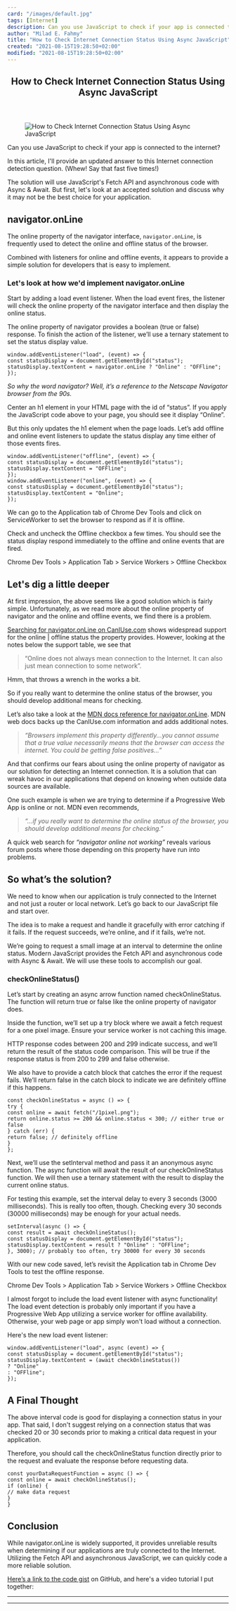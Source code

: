 ```yaml
---
card: "/images/default.jpg"
tags: [Internet]
description: Can you use JavaScript to check if your app is connected to t
author: "Milad E. Fahmy"
title: "How to Check Internet Connection Status Using Async JavaScript"
created: "2021-08-15T19:28:50+02:00"
modified: "2021-08-15T19:28:50+02:00"
---
```

<div class="site-wrapper">
<main id="site-main" class="site-main outer">
<div class="inner">
<article class="post-full post tag-internet tag-javascript ">
<header class="post-full-header">
<h1 class="post-full-title">How to Check Internet Connection Status Using Async JavaScript</h1>
</header>
<figure class="post-full-image">
<picture>
<source media="(max-width: 700px)" sizes="1px" srcset="data:image/gif;base64,R0lGODlhAQABAIAAAAAAAP///yH5BAEAAAAALAAAAAABAAEAAAIBRAA7 1w">
<source media="(min-width: 701px)" sizes="(max-width: 800px) 400px,
(max-width: 1170px) 700px,
1400px" srcset="/news/content/images/size/w300/2020/07/js_online_offline.png 300w,
/news/content/images/size/w600/2020/07/js_online_offline.png 600w,
/news/content/images/size/w1000/2020/07/js_online_offline.png 1000w,
/news/content/images/size/w2000/2020/07/js_online_offline.png 2000w">
<img onerror="this.style.display='none'" src="/news/content/images/size/w2000/2020/07/js_online_offline.png" alt="How to Check Internet Connection Status Using Async JavaScript">
</picture>
</figure>
<section class="post-full-content">
<div class="post-content">
<p>Can you use JavaScript to check if your app is connected to the internet?</p>
<p>In this article, I'll provide an updated answer to this Internet connection detection question. (Whew! Say that fast five times!) </p>
<p>The solution will use JavaScript's Fetch API and asynchronous code with Async &amp; Await. But first, let's look at an accepted solution and discuss why it may not be the best choice for your application.</p>
<h2 id="navigatoronline">navigator.onLine</h2>
<p>The online property of the navigator interface, <code>navigator.onLine</code>, is frequently used to detect the online and offline status of the browser. </p>
<p>Combined with listeners for online and offline events, it appears to provide a simple solution for developers that is easy to implement. </p>
<h3 id="letslookathowwedimplementnavigatoronline">Let's look at how we'd implement navigator.onLine</h3>
<p>Start by adding a load event listener. When the load event fires, the listener will check the online property of the navigator interface and then display the online status. </p>
<p>The online property of navigator provides a boolean (true or false) response. To finish the action of the listener, we’ll use a ternary statement to set the status display value.</p><pre><code class="language-JavaScript">window.addEventListener("load", (event) =&gt; {
const statusDisplay = document.getElementById("status");
statusDisplay.textContent = navigator.onLine ? "Online" : "OFFline";
});</code></pre>
<p><em>So why the word navigator? Well, it’s a reference to the Netscape Navigator browser from the 90s.</em></p>
<p>Center an h1 element in your HTML page with the id of “status”. If you apply the JavaScript code above to your page, you should see it display “Online”. </p>
<p>But this only updates the h1 element when the page loads. Let’s add offline and online event listeners to update the status display any time either of those events fires.</p><pre><code class="language-JavaScript">window.addEventListener("offline", (event) =&gt; {
const statusDisplay = document.getElementById("status");
statusDisplay.textContent = "OFFline";
});
window.addEventListener("online", (event) =&gt; {
const statusDisplay = document.getElementById("status");
statusDisplay.textContent = "Online";
});</code></pre>
<p>We can go to the Application tab of Chrome Dev Tools and click on ServiceWorker to set the browser to respond as if it is offline. </p>
<p>Check and uncheck the Offline checkbox a few times. You should see the status display respond immediately to the offline and online events that are fired.</p>
<figcaption>Chrome Dev Tools &gt; Application Tab &gt; Service Workers &gt; Offline Checkbox</figcaption>
</figure>
<h2 id="letsdigalittledeeper">Let's dig a little deeper</h2>
<p>At first impression, the above seems like a good solution which is fairly simple. Unfortunately, as we read more about the online property of navigator and the online and offline events, we find there is a problem. </p>
<p><a href="https://caniuse.com/#search=navigator.onLine">Searching for navigator.onLine on CanIUse.com</a> shows widespread support for the online | offline status the property provides. However, looking at the notes below the support table, we see that </p>
<blockquote>“Online does not always mean connection to the Internet. It can also just mean connection to some network”. </blockquote>
<p>Hmm, that throws a wrench in the works a bit.</p>
<p>So if you really want to determine the online status of the browser, you should develop additional means for checking.</p>
<p>Let’s also take a look at the <a href="https://developer.mozilla.org/en-US/docs/Web/API/NavigatorOnLine/onLine">MDN docs reference for navigator.onLine</a>. MDN web docs backs up the CanIUse.com information and adds additional notes. </p>
<blockquote><em>“Browsers implement this property differently...you cannot assume that a true value necessarily means that the browser can access the internet. You could be getting false positives...” </em></blockquote>
<p>And that confirms our fears about using the online property of navigator as our solution for detecting an Internet connection. It is a solution that can wreak havoc in our applications that depend on knowing when outside data sources are available. </p>
<p>One such example is when we are trying to determine if a Progressive Web App is online or not. MDN even recommends, </p>
<blockquote><em>“...if you really want to determine the online status of the browser, you should develop additional means for checking.”</em> </blockquote>
<p>A quick web search for <em>“navigator online not working”</em> reveals various forum posts where those depending on this property have run into problems.</p>
<h2 id="sowhatsthesolution">So what’s the solution?</h2>
<p>We need to know when our application is truly connected to the Internet and not just a router or local network. Let’s go back to our JavaScript file and start over.</p>
<p>The idea is to make a request and handle it gracefully with error catching if it fails. If the request succeeds, we’re online, and if it fails, we’re not. </p>
<p>We’re going to request a small image at an interval to determine the online status. Modern JavaScript provides the Fetch API and asynchronous code with Async &amp; Await. We will use these tools to accomplish our goal.</p>
<h3 id="checkonlinestatus">checkOnlineStatus()</h3>
<p>Let’s start by creating an async arrow function named checkOnlineStatus. The function will return true or false like the online property of navigator does. </p>
<p>Inside the function, we’ll set up a try block where we await a fetch request for a one pixel image. Ensure your service worker is not caching this image. </p>
<p>HTTP response codes between 200 and 299 indicate success, and we’ll return the result of the status code comparison. This will be true if the response status is from 200 to 299 and false otherwise. </p>
<p>We also have to provide a catch block that catches the error if the request fails. We’ll return false in the catch block to indicate we are definitely offline if this happens.</p><pre><code class="language-JavaScript">const checkOnlineStatus = async () =&gt; {
try {
const online = await fetch("/1pixel.png");
return online.status &gt;= 200 &amp;&amp; online.status &lt; 300; // either true or false
} catch (err) {
return false; // definitely offline
}
};</code></pre>
<p>Next, we’ll use the setInterval method and pass it an anonymous async function. The async function will await the result of our checkOnlineStatus function. We will then use a ternary statement with the result to display the current online status. </p>
<p>For testing this example, set the interval delay to every 3 seconds (3000 milliseconds). This is really too often, though. Checking every 30 seconds (30000 milliseconds) may be enough for your actual needs.</p><pre><code class="language-JavaScript">setInterval(async () =&gt; {
const result = await checkOnlineStatus();
const statusDisplay = document.getElementById("status");
statusDisplay.textContent = result ? "Online" : "OFFline";
}, 3000); // probably too often, try 30000 for every 30 seconds</code></pre>
<p>With our new code saved, let’s revisit the Application tab in Chrome Dev Tools to test the offline response.</p>
<figcaption>Chrome Dev Tools &gt; Application Tab &gt; Service Workers &gt; Offline Checkbox</figcaption>
</figure>
<p>I almost forgot to include the load event listener with async functionality! The load event detection is probably only important if you have a Progressive Web App utilizing a service worker for offline availability. Otherwise, your web page or app simply won't load without a connection. </p>
<p>Here's the new load event listener: </p><pre><code>window.addEventListener("load", async (event) =&gt; {
const statusDisplay = document.getElementById("status");
statusDisplay.textContent = (await checkOnlineStatus())
? "Online"
: "OFFline";
});</code></pre>
<h2 id="afinalthought">A Final Thought</h2>
<p>The above interval code is good for displaying a connection status in your app. That said, I don't suggest relying on a connection status that was checked 20 or 30 seconds prior to making a critical data request in your application. </p>
<p>Therefore, you should call the checkOnlineStatus function directly prior to the request and evaluate the response before requesting data.</p><pre><code class="language-JavaScript">const yourDataRequestFunction = async () =&gt; {
const online = await checkOnlineStatus();
if (online) {
// make data request
}
}</code></pre>
<h2 id="conclusion">Conclusion</h2>
<p>While navigator.onLine is widely supported, it provides unreliable results when determining if our applications are truly connected to the Internet. Utilizing the Fetch API and asynchronous JavaScript, we can quickly code a more reliable solution. </p>
<p><a href="https://gist.github.com/gitdagray/f310be81be217750fc9d2b233e2ae70c">Here’s a link to the code gist</a> on GitHub, and here's a video tutorial I put together: </p>
</div>
<hr>
<hr>
</section>
</article>
</div>
</main>
</div>
<!-- Google Tag Manager (noscript) -->
<!-- End Google Tag Manager (noscript) -->
